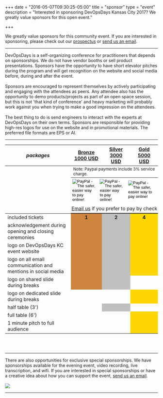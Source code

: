 +++
date = "2016-05-07T09:30:25-05:00"
title = "sponsor"
type = "event"
description = "Interested in sponsoring DevOpsDays Kansas City 2017? We greatly value sponsors for this open event."

+++
<div class = "row">
<div class = "col-md-8 col-sm-12">
We greatly value sponsors for this community event. If you are interested in sponsoring, please check out our <a href="/events/2017-kansascity/DODKC17_Prospectus.jpg">prospectus</a> or <a href="mailto:organizers-kansascity-2017@devopsdays.org?subject=DevOpsDays%Kansas%20City%202017%20Sponsorship">send us an email</a>.

<hr>

DevOpsDays is a self-organizing conference for practitioners that depends on sponsorships. We do not have vendor booths or sell product presentations. Sponsors have the opportunity to have short elevator pitches during the program and will get recognition on the website and social media before, during and after the event.<br><br>Sponsors are
encouraged to represent themselves by actively participating and
engaging with the attendees as peers. Any attendee also has the
opportunity to demo products/projects as part of an open space
session, but this is not 'that kind of conference' and heavy
marketing will probably work against you when trying to make a good impression on the attendees.
<br><br>
The best thing to do is send engineers to interact with the experts at DevOpsDays on their own terms. Sponsors are responsible for providing high-res logos for use on the website and in promotional materials.  The preferred file formats are EPS or AI.
<br>

<hr/>
<div class = "row">
<div class = "col-sm-12">
  <table class = "table table-bordered table-responsive">
  <thead>
    <tr>
      <th><i>packages</i></th>
      <th><center><b><u>Bronze<br />1000 USD</u></center></b></th>
      <th><center><b><u>Silver<br />3000 USD</u></center></b></th>
      <th><center><b><u>Gold<br />5000 USD</u></center></b></th>
    </tr>
    </thead>
    <tr>
      <td></td><td colspan="3"><small>Note: Paypal payments include 3% service charge.</small></td>
    </tr>
    <tr>
      <td></td>
      <td colspan="3" style="padding:0px;">
        <table style="margin:0px;line-height:6px;">
          <tr>
            <td style="padding: 4px 10px 0px 5px;">
              <!-- bronze Paypal button  -->
              <form action="https://www.paypal.com/cgi-bin/webscr" method="post" target="_top">
                <input type="hidden" name="cmd" value="_s-xclick">
                <input type="hidden" name="hosted_button_id" value="5LCE8CR2ZUH8J">
                <input type="image" src="https://www.paypalobjects.com/en_US/i/btn/btn_paynow_LG.gif" border="0" name="submit" alt="PayPal - The safer, easier way to pay online!">
                <img alt="" border="0" src="https://www.paypalobjects.com/en_US/i/scr/pixel.gif" width="1" height="1">
              </form>
            </td>
            <td style="padding: 4px 10px 0px 5px;">
              <!-- silver Paypal button  -->
              <form action="https://www.paypal.com/cgi-bin/webscr" method="post" target="_top">
                <input type="hidden" name="cmd" value="_s-xclick">
                <input type="hidden" name="hosted_button_id" value="WJ3T6Q3RA9DMW">
                <input type="image" src="https://www.paypalobjects.com/en_US/i/btn/btn_paynow_LG.gif" border="0" name="submit" alt="PayPal - The safer, easier way to pay online!">
                <img alt="" border="0" src="https://www.paypalobjects.com/en_US/i/scr/pixel.gif" width="1" height="1">
              </form>
            </td>
            <td style="width:90px;text-align:center;vertical-align:middle;">
              <!-- gold Paypal button  -->
              <form action="https://www.paypal.com/cgi-bin/webscr" method="post" target="_top">
                <input type="hidden" name="cmd" value="_s-xclick">
                <input type="hidden" name="hosted_button_id" value="Y8EN9MRUGTZE4">
                <input type="image" src="https://www.paypalobjects.com/en_US/i/btn/btn_paynow_LG.gif" border="0" name="submit" alt="PayPal - The safer, easier way to pay online!">
                <img alt="" border="0" src="https://www.paypalobjects.com/en_US/i/scr/pixel.gif" width="1" height="1">
              </form>
            </td>
          </tr>
          <tr>
            <td colspan="3" style="padding: 2px 0 12px 0;text-align: center;"><a href="mailto:organizers-kansascity-2017@devopsdays.org?subject=DevOpsDays%Kansas%20City%202017%20Sponsorship">Email us</a> if you prefer to pay by check</td>
          </tr>
        </table>
      </td>
    </tr>
    <tbody>
    <tr>
      <td>included tickets</td>
      <td bgcolor="peru"><center><strong>1</strong></center></td>
      <td bgcolor="silver"><center><strong>2</strong></center></td>
      <td bgcolor="gold"><center><strong>4</strong></center></td>
    </tr>
    <tr>
      <td>acknowledgement during opening and closing ceremonies</td>
      <td bgcolor="peru">&nbsp;</td>
      <td bgcolor="silver">&nbsp;</td>
      <td bgcolor="gold">&nbsp;</td>
    </tr>
    <tr>
      <td>logo on DevOpsDays KC event website</td>
      <td bgcolor="peru">&nbsp;</td>
      <td bgcolor="silver">&nbsp;</td>
      <td bgcolor="gold">&nbsp;</td>
    </tr>
    <tr>
      <td>logo on all email communication and mentions in social media</td>
      <td bgcolor="peru">&nbsp;</td>
      <td bgcolor="silver">&nbsp;</td>
      <td bgcolor="gold">&nbsp;</td>
    </tr>
    <tr>
      <td>logo on shared slide during breaks</td>
      <td bgcolor="peru">&nbsp;</td>
      <td bgcolor="silver">&nbsp;</td>
      <td>&nbsp;</td>
    </tr>
    <tr>
    <tr>
      <td>logo on dedicated slide during breaks</td>
      <td>&nbsp;</td>
      <td>&nbsp;</td>
      <td bgcolor="gold">&nbsp;</td>
    </tr>
    <tr>
      <td>half table (3')</td>
      <td>&nbsp;</td>
      <td bgcolor="silver">&nbsp;</td>
      <td>&nbsp;</td>
    </tr>
    <tr>
      <td>full table (6')</td>
      <td>&nbsp;</td>
      <td>&nbsp;</td>
      <td bgcolor="gold">&nbsp;</td>
    </tr>
    <tr>
      <td>1 minute pitch to full audience </td>
      <td>&nbsp;</td>
      <td>&nbsp;</td>
      <td bgcolor="gold">&nbsp;</td>
    </tr>
    </tbody>
  </table>
  <br/>
  <br/>
  <hr/>
  There are also opportunities for exclusive special sponsorships. We have sponsorships available for the evening event, video recording, live transcription, and wifi. If you are interested in special sponsorships or have a creative idea about how you can support the event, <a href="mailto:organizers-kansascity-2017@devopsdays.org?subject=DevOpsDays%20Kansas%20City%202017%20Sponsorship">send us an email</a>.
  <br/>
  <br/>
</div>
</div>
</div>
<div class = "col-md-4 col-sm-12">
<a href = "/events/2017-kansascity/DODKC17_Prospectus.jpg"><img src = "/events/2017-kansascity/DODKC17_Prospectus_small.jpg" class="img-fluid""></a>
</div>
</div>

<hr/>
